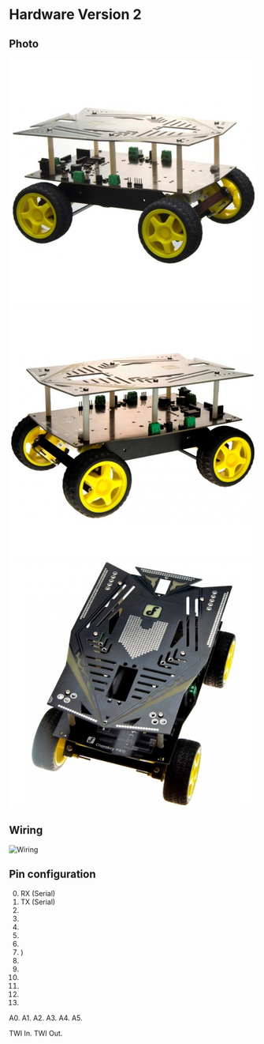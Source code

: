 # Hardware Version 2 #

## Photo ##
![Photo](photo.jpg)
![Photo](photo3.jpg)
![Photo](photo2.jpg)

## Wiring ##
![Wiring](wiring.gif)

## Pin configuration ##
0. RX (Serial)
1. TX (Serial)
2. 
3. 
4. 
5. 
6. 
7. )
8. 
9. 
10. 
11. 
12. 
13. 

A0. 
A1. 
A2. 
A3. 
A4.
A5.

TWI In.
TWI Out.